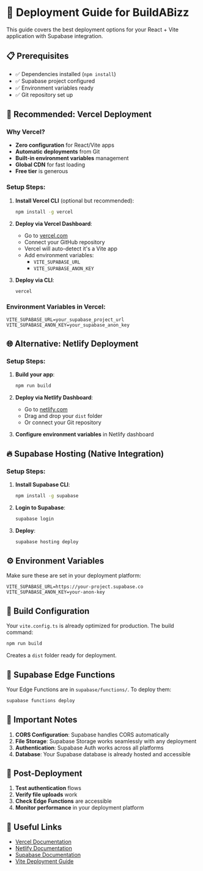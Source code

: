 # 🚀 Deployment Guide for BuildABizz

This guide covers the best deployment options for your React + Vite application with Supabase integration.

## 📋 Prerequisites

- ✅ Dependencies installed (`npm install`)
- ✅ Supabase project configured
- ✅ Environment variables ready
- ✅ Git repository set up

## 🎯 **Recommended: Vercel Deployment**

### Why Vercel?
- **Zero configuration** for React/Vite apps
- **Automatic deployments** from Git
- **Built-in environment variables** management
- **Global CDN** for fast loading
- **Free tier** is generous

### Setup Steps:

1. **Install Vercel CLI** (optional but recommended):
   ```bash
   npm install -g vercel
   ```

2. **Deploy via Vercel Dashboard**:
   - Go to [vercel.com](https://vercel.com)
   - Connect your GitHub repository
   - Vercel will auto-detect it's a Vite app
   - Add environment variables:
     - `VITE_SUPABASE_URL`
     - `VITE_SUPABASE_ANON_KEY`

3. **Deploy via CLI**:
   ```bash
   vercel
   ```

### Environment Variables in Vercel:
```
VITE_SUPABASE_URL=your_supabase_project_url
VITE_SUPABASE_ANON_KEY=your_supabase_anon_key
```

## 🌐 **Alternative: Netlify Deployment**

### Setup Steps:

1. **Build your app**:
   ```bash
   npm run build
   ```

2. **Deploy via Netlify Dashboard**:
   - Go to [netlify.com](https://netlify.com)
   - Drag and drop your `dist` folder
   - Or connect your Git repository

3. **Configure environment variables** in Netlify dashboard

## 🔥 **Supabase Hosting (Native Integration)**

### Setup Steps:

1. **Install Supabase CLI**:
   ```bash
   npm install -g supabase
   ```

2. **Login to Supabase**:
   ```bash
   supabase login
   ```

3. **Deploy**:
   ```bash
   supabase hosting deploy
   ```

## ⚙️ **Environment Variables**

Make sure these are set in your deployment platform:

```env
VITE_SUPABASE_URL=https://your-project.supabase.co
VITE_SUPABASE_ANON_KEY=your-anon-key
```

## 🔧 **Build Configuration**

Your `vite.config.ts` is already optimized for production. The build command:

```bash
npm run build
```

Creates a `dist` folder ready for deployment.

## 📁 **Supabase Edge Functions**

Your Edge Functions are in `supabase/functions/`. To deploy them:

```bash
supabase functions deploy
```

## 🚨 **Important Notes**

1. **CORS Configuration**: Supabase handles CORS automatically
2. **File Storage**: Supabase Storage works seamlessly with any deployment
3. **Authentication**: Supabase Auth works across all platforms
4. **Database**: Your Supabase database is already hosted and accessible

## 🎉 **Post-Deployment**

1. **Test authentication** flows
2. **Verify file uploads** work
3. **Check Edge Functions** are accessible
4. **Monitor performance** in your deployment platform

## 🔗 **Useful Links**

- [Vercel Documentation](https://vercel.com/docs)
- [Netlify Documentation](https://docs.netlify.com)
- [Supabase Documentation](https://supabase.com/docs)
- [Vite Deployment Guide](https://vitejs.dev/guide/static-deploy.html) 